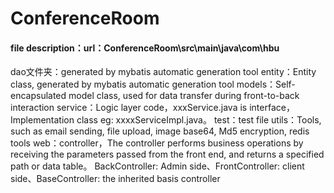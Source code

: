 # ConferenceRoom

#### file description：url：ConferenceRoom\src\main\java\com\hbu
dao文件夹：generated by mybatis automatic generation tool
entity：Entity class, generated by mybatis automatic generation tool
models：Self-encapsulated model class, used for data transfer during front-to-back interaction
service：Logic layer code，xxxService.java is interface，Implementation class eg: xxxxServiceImpl.java。
test：test file
utils：Tools, such as email sending, file upload, image base64, Md5 encryption, redis tools
web：controller，The controller performs business operations by receiving the parameters passed from the front end, and returns a specified path or data table。
BackController: Admin side、FrontController: client side、BaseController: the inherited basis controller


